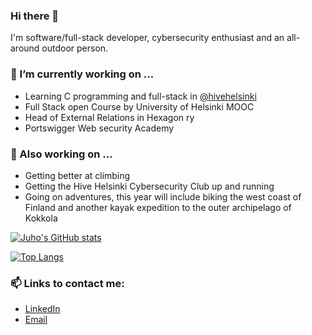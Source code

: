 ### Hi there 👋

I'm software/full-stack developer, cybersecurity enthusiast and an all-around outdoor person.

### 🔭 I’m currently working on ...
- Learning C programming and full-stack in [@hivehelsinki](https://www.github.com/hivehelsinki) 
- Full Stack open Course by University of Helsinki MOOC
- Head of External Relations in Hexagon ry
- Portswigger Web security Academy

### 🌻 Also working on ...
- Getting better at climbing
- Getting the Hive Helsinki Cybersecurity Club up and running
- Going on adventures, this year will include biking the west coast of Finland and another kayak expedition to the outer archipelago of Kokkola

[![Juho's GitHub stats](https://github-readme-stats.vercel.app/api?username=JuhoKangas&show_icons=true&theme=darcula)](https://github.com/anuraghazra/github-readme-stats)

[![Top Langs](https://github-readme-stats.vercel.app/api/top-langs/?username=JuhoKangas&theme=darcula&layout=compact)](https://github.com/anuraghazra/github-readme-stats)

### 📫 Links to contact me:
- [LinkedIn](https://www.linkedin.com/in/juho-kangas-6807b3181/)
- [Email](mailto:juhokn@gmail.com)

<!--
**JuhoKangas/JuhoKangas** is a ✨ _special_ ✨ repository because its `README.md` (this file) appears on your GitHub profile.

Here are some ideas to get you started:

- 🔭 I’m currently working on ...
- 🌱 I’m currently learning ...
- 👯 I’m looking to collaborate on ...
- 🤔 I’m looking for help with ...
- 💬 Ask me about ...
- 📫 How to reach me: ...
- 😄 Pronouns: ...
- ⚡ Fun fact: ...
-->
